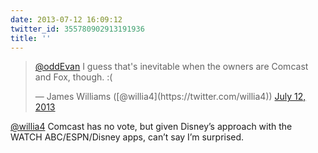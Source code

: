 ```yaml
---
date: 2013-07-12 16:09:12
twitter_id: 355780902913191936
title: ''
---
```


<blockquote class="twitter-tweet"><p lang="en" dir="ltr"><a href="https://twitter.com/oddEvan?ref_src=twsrc%5Etfw">@oddEvan</a> I guess that&#39;s inevitable when the owners are Comcast and Fox, though. :(</p>&mdash; James Williams ([@willia4](https://twitter.com/willia4)) <a href="https://twitter.com/willia4/status/355780501803515905?ref_src=twsrc%5Etfw">July 12, 2013</a></blockquote>
<script async src="https://platform.twitter.com/widgets.js" charset="utf-8"></script>

[@willia4](https://twitter.com/willia4) Comcast has no vote, but given Disney’s approach with the WATCH ABC/ESPN/Disney apps, can’t say I’m surprised.
